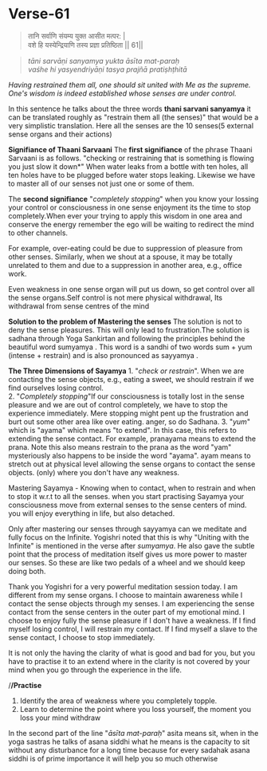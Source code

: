 # Verse-61

> तानि सर्वाणि संयम्य युक्त आसीत मत्पर: |  
वशे हि यस्येन्द्रियाणि तस्य प्रज्ञा प्रतिष्ठिता || 61||

> *tāni sarvāṇi sanyamya yukta āsīta mat-paraḥ  
vaśhe hi yasyendriyāṇi tasya prajñā pratiṣhṭhitā*

*Having restrained them all, one should
sit united with Me as the supreme. One's wisdom is indeed
established whose senses are under control.* 

In this sentence he talks about the three words **thani sarvani sanyamya** it can be translated roughly as "restrain them all (the senses)" that would be a very simplistic translation. Here all the senses are the 10 senses(5 external sense organs and their actions)

**Signifiance of Thaani Sarvaani**
The **first signifiance** of the phrase Thaani Sarvaani is as follows.  "checking or restraining that is something is flowing you just slow it down*"
When water leaks from a bottle with ten holes, all ten holes have to be plugged before water stops leaking. Likewise we have to master all of our senses not just one or some of them.

The  **second signifiance**  "*completely stopping*" when you know your lossing your control or consciousness in one sense enjoyment its  the time to stop completely.When ever your trying to apply this wisdom in one area and conserve the energy remember the ego will be waiting to redirect the mind to other channels.

For example, over-eating could be due to suppression of pleasure from other senses. Similarly, when we shout at a spouse, it may be totally unrelated to them and due to a suppression in another area, e.g., office work.

 Even weakness in one sense organ will put us down, so get control over all the sense organs.Self control is not mere physical withdrawal, Its withdrawal from sense centres of the mind
 
 **Solution to the problem of Mastering the senses**
 The solution is not to deny the sense pleasures. This will only lead to frustration.The solution is sadhana through Yoga Sankirtan and following the principles behind the beautiful word sumyamya . This word is a sandhi of two words sum + yum (intense + restrain) and is also pronounced as sayyamya .
 
**The Three Dimensions of Sayamya**
	1. "*check or restrain*". When we are contacting the sense objects, e.g., eating a sweet, we should restrain if we find ourselves losing control.  
	2. "*Completely stopping*"If our consciousness is totally lost in the sense pleasure and we are out of control completely, we have to stop the experience immediately.  Mere stopping might pent up the frustration and burt out some other area like over eating. anger, so do Sadhana.
	3. "*yum*" which is "ayama" which means "to extend". In this case, this refers to extending the sense contact. For example, pranayama means to extend the prana. Note this also means restrain to the prana as the word "yam" mysteriously also happens to be inside the word "ayama".
	 ayam means to stretch out at physical level allowing the sense organs to contact the sense objects. (only) where you don't have any weakness. 

Mastering Sayamya - Knowing when to contact, when to restrain and when to stop it  w.r.t to all the senses. 
when you start practising Sayamya your consciousness move from external senses to the sense centers of mind. you will enjoy everything in life, but also detached. 

Only after mastering our senses through sayyamya can we meditate and fully focus on the Infinite. Yogishri noted that this is why "Uniting with the Infinite" is mentioned in the verse after *sumyamya*. He also gave the subtle point that the process of meditation itself gives us more power to master our senses. So these are like two pedals of a wheel and we should keep doing both.

Thank you Yogishri for a very powerful meditation session today.  I am different from my sense organs.  I choose to maintain awareness while I contact the sense objects through my senses.  I am experiencing the sense contact from the sense centers in the outer part of my emotional mind.  I choose to enjoy fully the sense pleasure if I don't have a weakness.  If I find myself losing control, I will restrain my contact.  If I find myself a slave to the sense contact, I choose to stop immediately.

It is not only the having the clarity of what is good and bad for you, but you have to practise it to an extend where in the clarity is not covered by your mind when you go through the experience in the life.

/**/Practise** 

 1. Identify the area of weakness where you completely topple. 
 2. Learn to determine the point where you loss yourself, the moment you loss your mind withdraw

In the second part of the line "*āsīta mat-paraḥ*" asita means sit, when in the yoga sastras he talks of asana siddhi what he means is the capacity to sit without any disturbance for a long time because  for every sadahak asana siddhi is of prime importance it will help you so much otherwise 
<!--stackedit_data:
eyJoaXN0b3J5IjpbLTM2OTE4MDA2NywtMTM5NTQ5ODk3NSwxMj
k1NTcyNjU5LC0xOTY1MDMxNjQ3LDE1MzIwOTk5NTcsMTY4MDQz
MzM4MywxMDIxMDAwMzk3LDE5NzA5NDc2NjYsOTEzMTM0NDQyLD
IwNDM0NTUwNTEsNTQ5OTY5Mjg3LC0xNjYyOTY5NSwtODA5MjYy
OTgxLC0yMDE0OTM0NzA2LDE0MzQ0MTIyODQsLTUzOTA4NjAwNF
19
-->